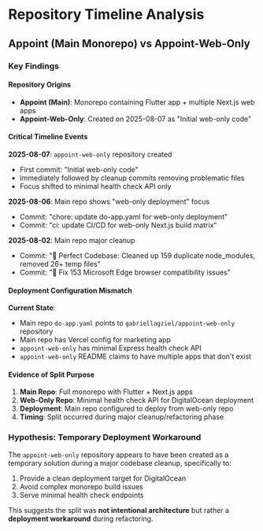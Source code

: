 # Repository Timeline Analysis

## Appoint (Main Monorepo) vs Appoint-Web-Only

### Key Findings

#### Repository Origins
- **Appoint (Main)**: Monorepo containing Flutter app + multiple Next.js web apps
- **Appoint-Web-Only**: Created on 2025-08-07 as "Initial web-only code"

#### Critical Timeline Events

**2025-08-07**: `appoint-web-only` repository created
- First commit: "Initial web-only code"
- Immediately followed by cleanup commits removing problematic files
- Focus shifted to minimal health check API only

**2025-08-06**: Main repo shows "web-only deployment" focus
- Commit: "chore: update do-app.yaml for web-only deployment"
- Commit: "ci: update CI/CD for web-only Next.js build matrix"

**2025-08-02**: Main repo major cleanup
- Commit: "🎉 Perfect Codebase: Cleaned up 159 duplicate node_modules, removed 26+ temp files"
- Commit: "🔧 Fix 153 Microsoft Edge browser compatibility issues"

#### Deployment Configuration Mismatch

**Current State**:
- Main repo `do-app.yaml` points to `gabriellagziel/appoint-web-only` repository
- Main repo has Vercel config for marketing app
- `appoint-web-only` has minimal Express health check API
- `appoint-web-only` README claims to have multiple apps that don't exist

#### Evidence of Split Purpose

1. **Main Repo**: Full monorepo with Flutter + Next.js apps
2. **Web-Only Repo**: Minimal health check API for DigitalOcean deployment
3. **Deployment**: Main repo configured to deploy from web-only repo
4. **Timing**: Split occurred during major cleanup/refactoring phase

### Hypothesis: Temporary Deployment Workaround

The `appoint-web-only` repository appears to have been created as a temporary solution during a major codebase cleanup, specifically to:
1. Provide a clean deployment target for DigitalOcean
2. Avoid complex monorepo build issues
3. Serve minimal health check endpoints

This suggests the split was **not intentional architecture** but rather a **deployment workaround** during refactoring.

